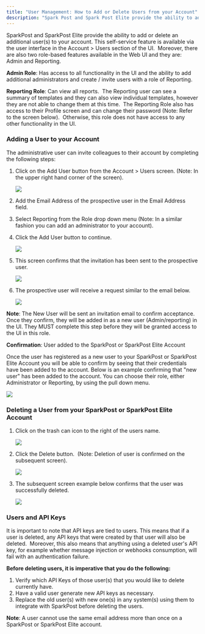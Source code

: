 ```yaml
---
title: "User Management: How to Add or Delete Users from your Account"
description: "Spark Post and Spark Post Elite provide the ability to add or delete an additional user s to your account This self service feature is available via the user interface in the Account Users section of the UI Moreover there are also two role based features available in the Web..."
---
```


SparkPost and SparkPost Elite provide the ability to add or delete an additional user(s) to your account. This self-service feature is available via the user interface in the Account > Users section of the UI.  Moreover, there are also two role-based features available in the Web UI and they are: Admin and Reporting.

**Admin Role**: Has access to all functionality in the UI and the ability to add additional administrators and create / invite users with a role of Reporting.

**Reporting Role**: Can view all reports.  The Reporting user can see a summary of templates and they can also view individual templates, however they are not able to change them at this time.  The Reporting Role also has access to their Profile screen and can change their password (Note: Refer to the screen below).  Otherwise, this role does not have access to any other functionality in the UI.

### Adding a User to your Account 

The administrative user can invite colleagues to their account by completing the following steps:

1. Click on the Add User button from the Account > Users screen. (Note: In the upper right hand corner of the screen).
	
	![](media/user-management/basic_original.png)

2. Add the Email Address of the prospective user in the Email Address field. 
3. Select Reporting from the Role drop down menu (Note: In a similar fashion you can add an administrator to your account).
4. Click the Add User button to continue.
	
	![](media/user-management/howtoadd_original.png)

5. This screen confirms that the invitation has been sent to the prospective user.
	
	![](media/user-management/invitationsent_original.png)

6. The prospective user will receive a request similar to the email below.

	![](media/user-management/email_original.png)

**Note**: The New User will be sent an invitation email to confirm acceptance. Once they confirm, they will be added in as a new user (Admin/reporting) in the UI. They MUST complete this step before they will be granted access to the UI in this role.

**Confirmation**: User added to the SparkPost or SparkPost Elite Account

Once the user has registered as a new user to your SparkPost or SparkPost Elite Account you will be able to confirm by seeing that their credentials have been added to the account. Below is an example confirming that "new user" has been added to the account. You can choose their role, either Administrator or Reporting, by using the pull down menu.

![](media/user-management/newuseradded_original.png)

### Deleting a User from your SparkPost or SparkPost Elite Account 

1. Click on the trash can icon to the right of the users name.

	![](media/user-management/circledelete_original.png)

2. Click the Delete button.  (Note: Deletion of user is confirmed on the subsequent screen).

	![](media/user-management/areyousure_original.png)

3. The subsequent screen example below confirms that the user was successfully deleted. 

	![](media/user-management/userdeleted_original.png)

### Users and API Keys 

It is important to note that API keys are tied to users. This means that if a user is deleted, any API keys that were created by that user will also be deleted.  Moreover, this also means that anything using a deleted user's API key, for example whether message injection or webhooks consumption, will fail with an authentication failure.

**Before deleting users, it is imperative that you do the following:**

1. Verify which API Keys of those user(s) that you would like to delete currently have.
2. Have a valid user generate new API keys as necessary.
3. Replace the old user(s) with new one(s) in any system(s) using them to integrate with SparkPost before deleting the users.

**Note**: A user cannot use the same email address more than once on a SparkPost or SparkPost Elite account.
